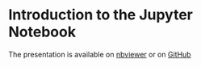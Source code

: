 # Introduction to the Jupyter Notebook
The presentation is available on [nbviewer](http://nbviewer.jupyter.org/github/mmendez12/2017-01-20_mbp/blob/master/MBP%20presentation.ipynb) or on [GitHub](https://github.com/mmendez12/2017-01-20_mbp/blob/master/MBP%20presentation.ipynb)
